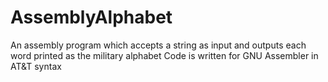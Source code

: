# AssemblyAlphabet
An assembly program which accepts a string as input and outputs each word printed as the military alphabet 
Code is written for GNU Assembler in AT&T syntax
